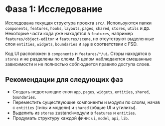 # Фаза 1: Исследование

Исследована текущая структура проекта `src/`. Используются папки `components`, `features`, `hooks`, `layouts`, `pages`, `shared`, `stores`, `utils` и др. Некоторые части кода уже находятся в `features`, например `features/object-editor` и `features/scene`, но отсутствуют выделенные слои `entities`, `widgets`, `boundaries` и `app` в соответствии с FSD.

Код UI расположен в `components` и `features/*/ui`. Сторы находятся в `stores` и не разделены по слоям. В целом наблюдаются смешанные зависимости и не полностью соблюдается правило доступа слоев.

## Рекомендации для следующих фаз
- Создать недостающие слои `app`, `pages`, `widgets`, `entities`, `shared`, `boundaries`.
- Переместить существующие компоненты и модули по слоям, начав с `entities` (типы и модели) и `shared` (общие UI и утилиты).
- Выделить из `stores` zustand‑модули в `features` и `entities`.
- Продумать структуру каждой фичи: `ui`, `model`, `api`, `lib`.
